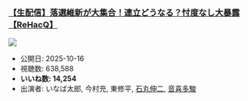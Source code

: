 ### [【生配信】落選維新が大集合！連立どうなる？忖度なし大暴露【ReHacQ】](https://www.youtube.com/watch?v=RXKgnjC_XOI)
[![](https://img.youtube.com/vi/RXKgnjC_XOI/sddefault.jpg)](https://www.youtube.com/watch?v=RXKgnjC_XOI)
-   公開日: 2025-10-16
-   視聴数: 638,588
-   **いいね数: 14,254**
-   出演者: いなば太郎, 今村充, 東修平, [石丸伸二](/rehacq_fan/people/石丸伸二 "wikilink"), [音喜多駿](/rehacq_fan/people/音喜多駿 "wikilink")
